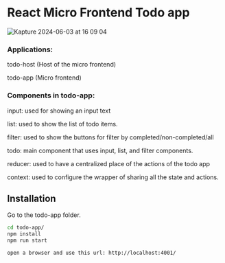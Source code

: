 # React Micro Frontend Todo app

![Kapture 2024-06-03 at 16 09 04](https://github.com/learnbit/mfe-taller-todo/assets/37585248/821b9eae-e462-4bae-a55a-2c5cba88d23f)



### Applications:

todo-host (Host of the micro frontend)

todo-app (Micro frontend)

###  Components in todo-app:

input: used for showing an input text

list: used to show the list of todo items.

filter: used to show the buttons for filter by completed/non-completed/all

todo: main component that uses input, list, and filter components.

reducer: used to have a centralized place of the actions of the todo app

context: used to configure the wrapper of sharing all the state and actions.




## Installation

Go to the todo-app folder.

```bash
cd todo-app/
npm install
npm run start

open a browser and use this url: http://localhost:4001/
```
